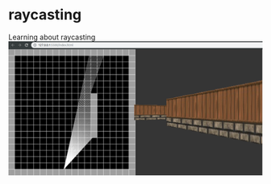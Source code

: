 # raycasting
Learning about raycasting
<img src=https://github.com/h4roldov/raycasting/blob/master/img/raycast_screen.png>
